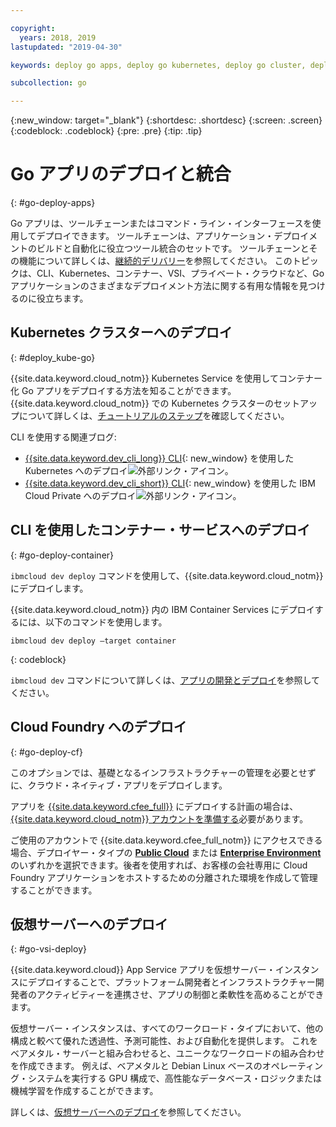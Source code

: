 ```yaml
---

copyright:
  years: 2018, 2019
lastupdated: "2019-04-30"

keywords: deploy go apps, deploy go kubernetes, deploy go cluster, deploy go cli, deploy go cloud foundry, go deploy virtual

subcollection: go

---
```


{:new_window: target="_blank"}
{:shortdesc: .shortdesc}
{:screen: .screen}
{:codeblock: .codeblock}
{:pre: .pre}
{:tip: .tip}

# Go アプリのデプロイと統合
{: #go-deploy-apps}

Go アプリは、ツールチェーンまたはコマンド・ライン・インターフェースを使用してデプロイできます。 ツールチェーンは、アプリケーション・デプロイメントのビルドと自動化に役立つツール統合のセットです。 ツールチェーンとその機能について詳しくは、[継続的デリバリー](/docs/services/ContinuousDelivery?topic=ContinuousDelivery-getting-started)を参照してください。 このトピックは、CLI、Kubernetes、コンテナー、VSI、プライベート・クラウドなど、Go アプリケーションのさまざまなデプロイメント方法に関する有用な情報を見つけるのに役立ちます。

## Kubernetes クラスターへのデプロイ
{: #deploy_kube-go}

{{site.data.keyword.cloud_notm}} Kubernetes Service を使用してコンテナー化 Go アプリをデプロイする方法を知ることができます。 {{site.data.keyword.cloud_notm}} での Kubernetes クラスターのセットアップについて詳しくは、[チュートリアルのステップ](/docs/containers?topic=containers-cs_cluster_tutorial#cs_cluster_tutorial)を確認してください。

CLI を使用する関連ブログ:
* [{{site.data.keyword.dev_cli_long}} CLI](https://www.ibm.com/blogs/bluemix/2017/09/deploying-kubernetes-ibm-cloud-ibm-cloud-developer-tools-cli/){: new_window} を使用した Kubernetes へのデプロイ![外部リンク・アイコン](../icons/launch-glyph.svg "外部リンク・アイコン")。
* [{{site.data.keyword.dev_cli_short}} CLI](https://www.ibm.com/blogs/bluemix/2017/09/deploying-ibm-cloud-private-ibm-cloud-developer-tools-cli/){: new_window} を使用した IBM Cloud Private へのデプロイ![外部リンク・アイコン](../icons/launch-glyph.svg "外部リンク・アイコン")。

## CLI を使用したコンテナー・サービスへのデプロイ
{: #go-deploy-container}

`ibmcloud dev deploy` コマンドを使用して、{{site.data.keyword.cloud_notm}} にデプロイします。 

{{site.data.keyword.cloud_notm}} 内の IBM Container Services にデプロイするには、以下のコマンドを使用します。
```
ibmcloud dev deploy –target container 
```
{: codeblock}

`ibmcloud dev` コマンドについて詳しくは、[アプリの開発とデプロイ](/docs/cli?topic=cloud-cli-ibmcloud-cli#ibmcloud-cli)を参照してください。

## Cloud Foundry へのデプロイ
{: #go-deploy-cf}

このオプションでは、基礎となるインフラストラクチャーの管理を必要とせずに、クラウド・ネイティブ・アプリをデプロイします。

アプリを [{{site.data.keyword.cfee_full}}](/docs/cloud-foundry?topic=cloud-foundry-about#about) にデプロイする計画の場合は、[{{site.data.keyword.cloud_notm}} アカウントを準備する](/docs/cloud-foundry?topic=cloud-foundry-prepare#prepare)必要があります。

ご使用のアカウントで {{site.data.keyword.cfee_full_notm}} にアクセスできる場合、デプロイヤー・タイプの **[Public Cloud](/docs/cloud-foundry-public?topic=cloud-foundry-public-about-cf#about-cf)** または **[Enterprise Environment](/docs/cloud-foundry-public?topic=cloud-foundry-public-cfee#cfee)** のいずれかを選択できます。後者を使用すれば、お客様の会社専用に Cloud Foundry アプリケーションをホストするための分離された環境を作成して管理することができます。

## 仮想サーバーへのデプロイ
{: #go-vsi-deploy}

{{site.data.keyword.cloud}} App Service アプリを仮想サーバー・インスタンスにデプロイすることで、プラットフォーム開発者とインフラストラクチャー開発者のアクティビティーを連携させ、アプリの制御と柔軟性を高めることができます。

仮想サーバー・インスタンスは、すべてのワークロード・タイプにおいて、他の構成と較べて優れた透過性、予測可能性、および自動化を提供します。 これをベアメタル・サーバーと組み合わせると、ユニークなワークロードの組み合わせを作成できます。 例えば、ベアメタルと Debian Linux ベースのオペレーティング・システムを実行する GPU 構成で、高性能なデータベース・ロジックまたは機械学習を作成することができます。

詳しくは、[仮想サーバーへのデプロイ](/docs/apps?topic=creating-apps-vsi-deploy#vsi-deploy)を参照してください。


